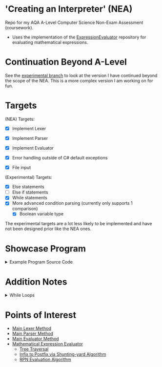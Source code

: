# 'Creating an Interpreter' (NEA)
Repo for my AQA A-Level Computer Science Non-Exam Assessment (coursework).

- Uses the implementation of the [ExpressionEvaluator](https://github.com/TorinFelton/ExpressionEvaluator) repository for evaluating mathematical expressions.

# Continuation Beyond A-Level
See the [experimental branch](https://github.com/TorinFelton/NEA_ProgrammingLanguage/tree/experimental) to look at the version I have continued beyond the scope of the NEA. This is a more complex version I am working on for fun.

# Targets

(NEA) Targets:
- [x] Implement Lexer
- [x] Implement Parser
- [x] Implement Evaluator
- [x] Error handling outside of C# default exceptions
- [x] File input


(Experimental) Targets:
- [x] Else statements
- [ ] Else if statements
- [x] While statements
- [x] More advanced condition parsing (currently only supports 1 comparison)
  - [x] Boolean variable type
  
The experimental targets are a lot less likely to be implemented and have not been designed prior like the NEA ones.

# Showcase Program
<details>
<summary>Example Program Source Code</summary>
This is the 'input' to the interpreter: 
  
```c++

int x = 10*(4+90);
int y = 10 * 4+90;
string helloWrld = "";

if (x == 940) {
	output("X is: ");
	outputln(x);

	if (y == 130) {
		output("Y is: ");
		outputln(y);

		outputln("Order of operations works!");
	}
}

outputln("Give a new value for X: ");
inputInt(x);
if (x > 0) { outputln("X is greater than 0!"); }

outputln("Give a string value: ");
inputStr(helloWrld);
outputln("Your value: '" + helloWrld + "'");


```

  <summary>Running Example Program</summary>
'>' in the console indicates an input prompt.
  
```
-------------------- PROGRAM STARTED --------------------
X is: 940
Y is: 130
Order of operations works!
Give a new value for X:
> 100
X is greater than 0!
Give a string value:
> Hello World
Your value: 'Hello World'
-------------------- PROGRAM ENDED --------------------
```
</details>

# Addition Notes

<details>
<summary>While Loops</summary>
I've just reused the template from the 'If' statements and modified it slightly to support while loops - the WhileStatement object directly inherits from the IfStatement one. 
As I've added 'While' statements, more complex programs can be created:
  
<details>
  <summary>Simple Guessing Game</summary>
  
```c#

string password = "abc123";
string guess = "";
int guessAmount = 0;

while (guess != password) {
	outputln("Guess the password.");
	inputStr(guess);
	guessAmount = guessAmount + 1;
}

output("You guessed it! Attempts: ");
outputln(guessAmount);

```

Program running:
```
-------------------- PROGRAM STARTED --------------------
Guess the password.
> abwd
Guess the password.
> abc
Guess the password.
> abc 123
Guess the password.
> I don't know!
Guess the password.
> abc123
You guessed it! Attempts: 5
-------------------- PROGRAM ENDED --------------------
```
</details>


<details>
  <summary>Number Search</summary>
	Note this is still a slightly weird implementation due to the limitations of the language so far.
  
```c#

int x = 10*(4/1+1)*27+1;
int y = 0;
int z = 99999;

int result = 0;

while (result != x) {
	if (y == x) {
		result = y;
		output("Found! Y");
	} else {
		if (z == x) {
			result = x;
			output("Found! Z");
		}
	}
	y = y + 1;
	z = z - 1;
}

outputln(result);
```

Program running:
```
-------------------- PROGRAM STARTED --------------------
Found! Y 1351
-------------------- PROGRAM ENDED --------------------

```
  
</details>
</details>

  </details>
  


# Points of Interest

- [Main Lexer Method](https://github.com/TorinFelton/NEA_ProgrammingLanguage/blob/master/NEA_ProgrammingLanguage/Lexer_Module/Tokeniser.cs)
- [Main Parser Method](https://github.com/TorinFelton/NEA_ProgrammingLanguage/blob/master/NEA_ProgrammingLanguage/Parser_Module/Parser.cs)
- [Main Evaluator Method](https://github.com/TorinFelton/NEA_ProgrammingLanguage/blob/master/NEA_ProgrammingLanguage/Evaluator_Module/Evaluator.cs)
- [Mathematical Expression Evaluator](https://github.com/TorinFelton/NEA_ProgrammingLanguage/tree/master/NEA_ProgrammingLanguage/Evaluator_Module/ExpressionEvaluation)
  - [Tree Traversal](https://github.com/TorinFelton/NEA_ProgrammingLanguage/blob/master/NEA_ProgrammingLanguage/TreeTraversal/Traversal.cs)
  - [Infix to Postfix via Shunting-yard Algorithm](https://github.com/TorinFelton/NEA_ProgrammingLanguage/blob/master/NEA_ProgrammingLanguage/Evaluator_Module/ExpressionEvaluation/Algorithms/Postfix.cs)
  - [RPN Evaluation Algorithm](https://github.com/TorinFelton/NEA_ProgrammingLanguage/blob/master/NEA_ProgrammingLanguage/Evaluator_Module/ExpressionEvaluation/Algorithms/RPN.cs)
